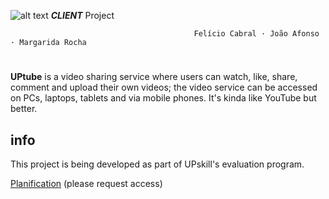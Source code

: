 ![alt text](https://github.com/upskill-frontend-react-2022/uptube-grupo-3-client/blob/main/uptube_logo.png?raw=true) ***CLIENT*** Project

                                             Felício Cabral · João Afonso · Margarida Rocha

#

**UPtube** is a video sharing service where users can watch, like, share, comment and upload their own videos; the video service can be accessed on PCs, laptops, tablets and via mobile phones. It's kinda like YouTube but better.

## info

This project is being developed as part of UPskill's evaluation program.

[Planification](https://docs.google.com/spreadsheets/d/1Zt782s3gm8dhiTGAwyuPXapmTP7UguSzy5J7VMvPgmc/edit?usp=sharing) (please request access)

